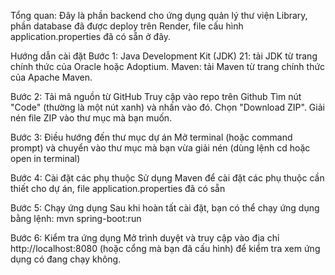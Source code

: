 Tổng quan: Đây là phần backend cho ứng dụng quản lý thư viện Library, phần database đã được deploy trên Render, file cấu hình application.properties đã có sẵn ở đây.

Hướng dẫn cài đặt
Bước 1:
Java Development Kit (JDK) 21:  tải JDK từ trang chính thức của Oracle hoặc Adoptium.
Maven: tải Maven từ trang chính thức của Apache Maven.

Bước 2: Tải mã nguồn từ GitHub
Truy cập vào repo trên Github
Tìm nút "Code" (thường là một nút xanh) và nhấn vào đó.
Chọn "Download ZIP".
Giải nén file ZIP vào thư mục mà bạn muốn.

Bước 3: Điều hướng đến thư mục dự án
Mở terminal (hoặc command prompt) và chuyển vào thư mục mà bạn vừa giải nén (dùng lệnh cd hoặc open in terminal)

Bước 4: Cài đặt các phụ thuộc
Sử dụng Maven để cài đặt các phụ thuộc cần thiết cho dự án,
file application.properties đã có sẵn

Bước 5: Chạy ứng dụng
Sau khi hoàn tất cài đặt, bạn có thể chạy ứng dụng bằng lệnh:
mvn spring-boot:run

Bước 6: Kiểm tra ứng dụng
Mở trình duyệt và truy cập vào địa chỉ http://localhost:8080 (hoặc cổng mà bạn đã cấu hình) để kiểm tra xem ứng dụng có đang chạy không.
